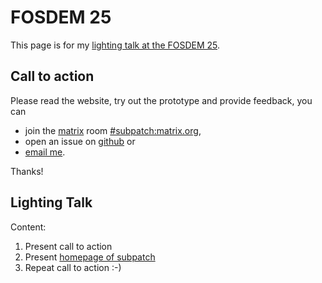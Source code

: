 # FOSDEM 25

This page is for my
[lighting talk at the FOSDEM 25](https://fosdem.org/2025/schedule/event/fosdem-2025-6461-subpatch-fearless-multi-repository-management-stay-relaxed/).

## Call to action

Please read the website, try out the prototype and provide feedback, you can

* join the [matrix](https://matrix.org/) room
  [#subpatch:matrix.org](https://matrix.to/#/#subpatch:matrix.org),
* open an issue on [github](https://github.com/lengfeld/subpatch/issues) or
* [email me](mailto:stefan+subpatch@lengfeld.xyz).

Thanks!


## Lighting Talk

Content:

1. Present call to action
2. Present [homepage of subpatch](/)
3. Repeat call to action :-)
